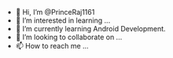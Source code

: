 - 👋 Hi, I’m @PrinceRaj1161
- 👀 I’m interested in learning ...
- 🌱 I’m currently learning Android Development.
- 💞️ I’m looking to collaborate on ...
- 📫 How to reach me ...

<!---
PrinceRaj1161/PrinceRaj1161 is a ✨ special ✨ repository because its `README.md` (this file) appears on your GitHub profile.
You can click the Preview link to take a look at your changes.
--->
